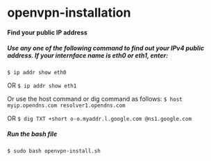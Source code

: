 # openvpn-installation

#### Find your public IP address

##### Use any one of the following command to find out your IPv4 public address. If your internface name is eth0 or eth1, enter:
`$ ip addr show eth0`

OR
`$ ip addr show eth1`

Or use the host command or dig command as follows:
`$ host myip.opendns.com resolver1.opendns.com`

OR
`$ dig TXT +short o-o.myaddr.l.google.com @ns1.google.com`

##### Run the bash file
`$ sudo bash openvpn-install.sh`
